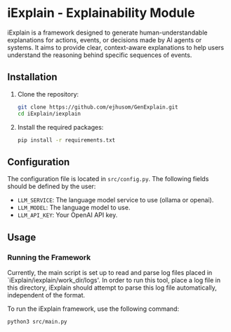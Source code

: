 # iExplain - Explainability Module

iExplain is a framework designed to generate human-understandable explanations for actions, events, or decisions made by AI agents or systems. It aims to provide clear, context-aware explanations to help users understand the reasoning behind specific sequences of events.

## Installation

1. Clone the repository:

    ```sh
    git clone https://github.com/ejhusom/GenExplain.git
    cd iExplain/iexplain
    ```

2. Install the required packages:

    ```sh
    pip install -r requirements.txt
    ```

## Configuration

The configuration file is located in `src/config.py`. The following fields should be defined by the user:

- `LLM_SERVICE`: The language model service to use (ollama or openai).
- `LLM_MODEL`: The language model to use.
- `LLM_API_KEY`: Your OpenAI API key.

## Usage

### Running the Framework

Currently, the main script is set up to read and parse log files placed in `iExplain/iexplain/work_dir/logs'.
In order to run this tool, place a log file in this directory, iExplain should attempt to parse this log file automatically, independent of the format.

To run the iExplain framework, use the following command:

```sh
python3 src/main.py
```
